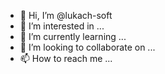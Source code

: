 - 👋 Hi, I’m @lukach-soft
- 👀 I’m interested in ...
- 🌱 I’m currently learning ...
- 💞️ I’m looking to collaborate on ...
- 📫 How to reach me ...

<!---
lukach-soft/lukach-soft is a ✨ special ✨ repository because its `README.md` (this file) appears on your GitHub profile.
You can click the Preview link to take a look at your changes.
--->
